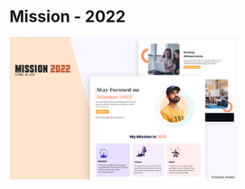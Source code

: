 # Mission - 2022
<img src="https://github.com/raihanhosen011/PH-assignment-1/blob/main/mission-2022.png?raw=true" alt="mission 2022 mockup image" width='80%' />

